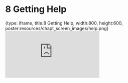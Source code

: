 # 8 Getting Help
 
{type: iframe, title:8 Getting Help, width:800, height:600, poster:resources/chapt_screen_images/help.png}
![](https://hutchdatascience.org/FH_Cluster_101/no_toc/help.html)
 

 
